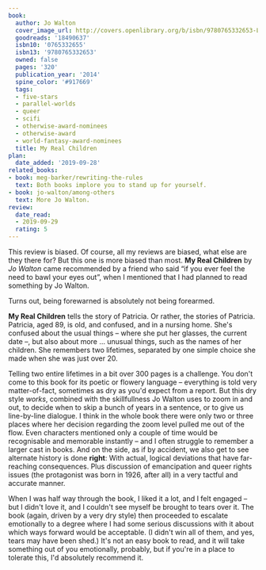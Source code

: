 ```yaml
---
book:
  author: Jo Walton
  cover_image_url: http://covers.openlibrary.org/b/isbn/9780765332653-L.jpg
  goodreads: '18490637'
  isbn10: '0765332655'
  isbn13: '9780765332653'
  owned: false
  pages: '320'
  publication_year: '2014'
  spine_color: '#917669'
  tags:
  - five-stars
  - parallel-worlds
  - queer
  - scifi
  - otherwise-award-nominees
  - otherwise-award
  - world-fantasy-award-nominees
  title: My Real Children
plan:
  date_added: '2019-09-28'
related_books:
- book: meg-barker/rewriting-the-rules
  text: Both books implore you to stand up for yourself.
- book: jo-walton/among-others
  text: More Jo Walton.
review:
  date_read:
  - 2019-09-29
  rating: 5
---
```


This review is biased. Of course, all my reviews are biased, what else are they there for? But this one is more
biased than most. **My Real Children** by *Jo Walton* came recommended by a friend who said “if you ever feel the need
to bawl your eyes out”, when I mentioned that I had planned to read something by Jo Walton.

Turns out, being forewarned is absolutely not being forearmed.

**My Real Children** tells the story of Patricia. Or rather, the stories of Patricia. Patricia, aged 89, is old, and
confused, and in a nursing home. She's confused about the usual things – where she put her glasses, the current date –,
but also about more … unusual things, <span class="spoiler">such as the names of her children. She remembers two
lifetimes, separated by one simple choice she made when she was just over 20.</span>

<span class="spoiler">Telling two entire lifetimes in a bit over 300 pages is a challenge.</span> You don't come to this
book for its poetic or flowery language – everything is told very matter-of-fact, sometimes as dry as you'd expect from
a report. But this dry style *works*, combined with the skillfullness Jo Walton uses to zoom in and out, to decide when
to skip a bunch of years in a sentence, or to give us line-by-line dialogue. I think in the whole book there were only
two or three places where her decision regarding the zoom level pulled me out of the flow. Even characters mentioned
only a couple of time would be recognisable and memorable instantly – and I often struggle to remember a larger cast in
books. And on the side, as if by accident, we also get to see alternate history is done **right**: With actual, logical
deviations that have far-reaching consequences. Plus discussion of emancipation and queer rights issues (the protagonist
was born in 1926, after all) in a very tactful and accurate manner.

When I was half way through the book, I liked it a lot, and I felt engaged – but I didn't love it, and I couldn't see
myself be brought to tears over it. The book (again, driven by a very dry style) then proceeded to escalate emotionally
to a degree where I had some serious discussions with it about which ways forward would be acceptable. (I didn't win all
of them, and yes, tears may have been shed.) It's not an easy book to read, and it will take something out of you
emotionally, probably, but if you're in a place to tolerate this, I'd absolutely recommend it.
